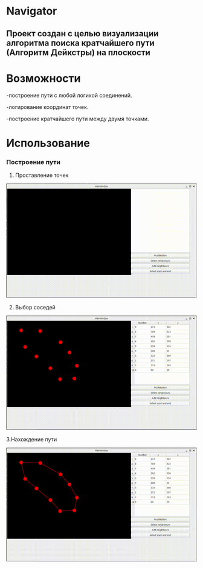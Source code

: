 # Navigator

## Проект создан с целью визуализации алгоритма поиска кратчайшего пути (Алгоритм Дейкстры) на плоскости

# Возможности
-построение пути с любой логикой соединений.

-логирование координат точек.

-построение кратчайшего пути между двумя точками.

# Использование

### Построение пути
1. Проставление точек

![](media/record1.gif)

2. Выбор соседей

![](media/record2.gif)

3.Нахождение пути

![](media/record3.gif)


